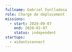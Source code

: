 ```yaml
---
fullname: Gabriel Fonlladosa
role: Chargé de déploiement 
missions:
  - start: 2020-09-07
    end: 2020-02-07
    status: independent
startups:
  - aidantsconnect
---
```

